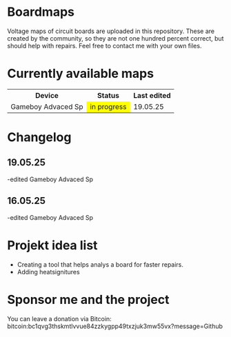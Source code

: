 # Boardmaps
Voltage maps of circuit boards are uploaded in this repository. These are created by the community, so they are not one hundred percent correct, but should help with repairs.  Feel free to contact me with your own files.

# Currently available maps
<table>
  <tr>
    <th>Device</th>
    <th>Status</th>
    <th>Last edited</th>
  </tr>
  <tr>
    <td>Gameboy Advaced Sp</td>
    <td style="background-color: yellow;">in progress</td>
    <td>19.05.25</td>
  </tr>
</table>

# Changelog
## 19.05.25
-edited Gameboy Advaced Sp

## 16.05.25
-edited Gameboy Advaced Sp

# Projekt idea list
- Creating a tool that helps analys a board for faster repairs.
- Adding heatsignitures

# Sponsor me and the project
You can leave a donation via Bitcoin: bitcoin:bc1qvg3thskmtlvvue84zzkygpp49txzjuk3mw55vx?message=Github
